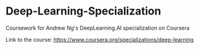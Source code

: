 # Deep-Learning-Specialization
Coursework for Andrew Ng's DeepLearning.AI specialization on Coursera

Link to the course:
https://www.coursera.org/specializations/deep-learning
